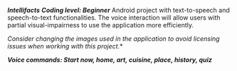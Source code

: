 ***Intellifacts***
***Coding level: Beginner***
Android project with text-to-speech and speech-to-text functionalities. The voice interaction will allow users with partial visual-impairness to use the application more efficiently.

*Consider changing the images used in the application to avoid licensing issues when working with this project.**

***Voice commands: Start now, home, art, cuisine, place, history, quiz***
